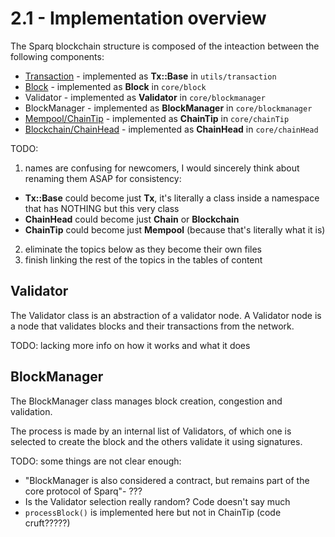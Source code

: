# 2.1 - Implementation overview

The Sparq blockchain structure is composed of the inteaction between the following components:

* [Transaction](2-2.md) - implemented as **Tx::Base** in `utils/transaction`
* [Block](2-3.md) - implemented as **Block** in `core/block`
* Validator - implemented as **Validator** in `core/blockmanager`
* BlockManager  - implemented as **BlockManager** in `core/blockmanager`
* [Mempool/ChainTip](2-6.md) - implemented as **ChainTip** in `core/chainTip`
* [Blockchain/ChainHead](2-7.md) - implemented as **ChainHead** in `core/chainHead`

TODO:
1) names are confusing for newcomers, I would sincerely think about renaming them ASAP for consistency:
- **Tx::Base** could become just **Tx**, it's literally a class inside a namespace that has NOTHING but this very class
- **ChainHead** could become just **Chain** or **Blockchain**
- **ChainTip** could become just **Mempool** (because that's literally what it is)
2) eliminate the topics below as they become their own files
3) finish linking the rest of the topics in the tables of content

## Validator

The Validator class is an abstraction of a validator node. A Validator node is a node that validates blocks and their transactions from the network.

TODO: lacking more info on how it works and what it does

## BlockManager

The BlockManager class manages block creation, congestion and validation.

The process is made by an internal list of Validators, of which one is selected to create the block and the others validate it using signatures.

TODO: some things are not clear enough:

- "BlockManager is also considered a contract, but remains part of the core protocol of Sparq"- ???
- Is the Validator selection really random? Code doesn't say much
- `processBlock()` is implemented here but not in ChainTip (code cruft?????)

